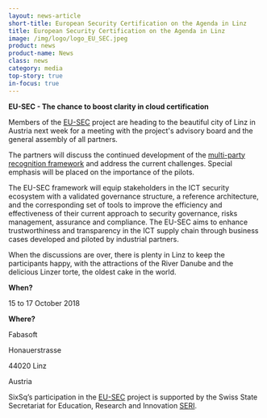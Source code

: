 ```yaml
---
layout: news-article
short-title: European Security Certification on the Agenda in Linz
title: European Security Certification on the Agenda in Linz
image: /img/logo/logo_EU_SEC.jpeg
product: news
product-name: News
class: news
category: media
top-story: true
in-focus: true
---
```


**EU-SEC - The chance to boost clarity in cloud certification**

Members of the [EU-SEC](https://www.sec-cert.eu/) project are heading to the beautiful city of Linz in Austria next week for a meeting with the project's advisory board and the general assembly of all partners. 

The partners will discuss the continued development of the [multi-party recognition framework](https://www.sec-cert.eu/eu-sec/certification_framework) and address the current challenges. Special emphasis will be placed on the importance of the pilots.

The EU-SEC framework will equip stakeholders in the ICT security ecosystem with a validated governance structure, a reference architecture, and the corresponding set of tools to improve the efficiency and effectiveness of their current approach to security governance, risks management, assurance and compliance. The EU-SEC aims to enhance trustworthiness and transparency in the ICT supply chain through business cases developed and piloted by industrial partners.

When the discussions are over, there is plenty in Linz to keep the participants happy, with the attractions of the River Danube and the delicious Linzer torte, the oldest cake in the world. 

**When?**

15 to 17 October 2018

**Where?**

Fabasoft 

Honauerstrasse 

44020 Linz

Austria



SixSq’s participation in the [EU-SEC](https://sixsq.com/r-and-d/eusec) project is supported by the Swiss State Secretariat for Education, Research and Innovation [SERI](https://www.sbfi.admin.ch/sbfi/en/home.html).



